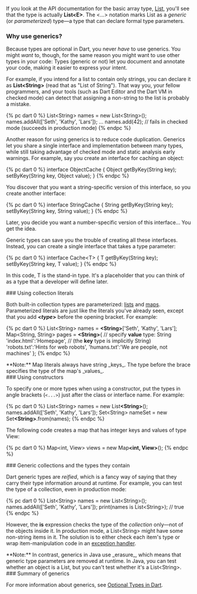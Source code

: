 If you look at the API documentation for the basic array type,
[List](http://api.dartlang.org/dart_core/List.html),
you'll see that the type is actually **List\<E>**.
The \<...> notation marks List as a _generic_
(or _parameterized_) type&mdash;a
type that can declare formal type parameters.


### Why use generics?

Because types are optional in Dart,
you never _have_ to use generics.
You might _want_ to, though,
for the same reason you might want to use other types in your code:
Types (generic or not) let you document and annotate your code,
making it easier to express your intent.

For example, 
if you intend for a list to contain only strings,
you can declare it as **List&lt;String>**
(read that as "List of String").
That way you, your fellow programmers, and your tools
(such as Dart Editor and the Dart VM in checked mode)
can detect that assigning a non-string to the list
is probably a mistake.

{% pc dart 0 %}
List&lt;String> names = new List&lt;String>();
names.addAll(['Seth', 'Kathy', 'Lars']);
...
names.add(42); // fails in checked mode (succeeds in production mode)
{% endpc %}

Another reason for using generics
is to reduce code duplication.
Generics let you share a single interface
and implementation between many types,
while still taking advantage of checked mode
and static analysis early warnings.
For example,
say you create an interface for caching an object:

{% pc dart 0 %}
interface ObjectCache {
  Object getByKey(String key);
  setByKey(String key, Object value);
}
{% endpc %}

You discover that you want a string-specific version of this interface,
so you create another interface:

{% pc dart 0 %}
interface StringCache {
  String getByKey(String key);
  setByKey(String key, String value);
}
{% endpc %}

Later, you decide you want a number-specific version of this interface...
You get the idea.

Generic types can save you the trouble of creating all these interfaces.
Instead, you can create a single interface that takes a type parameter:

{% pc dart 0 %}
interface Cache&lt;T> {
  T getByKey(String key);
  setByKey(String key, T value);
}
{% endpc %}

In this code, T is the stand-in type.
It's a placeholder that you can think of as
a type that a developer will define later.


<section id="generics-literals">
### Using collection literals

Both built-in collection types are parameterized:
[lists](#lists) and
[maps](#maps).
Parameterized literals are just like the literals you've already seen,
except that you add **&lt;<em>type</em>>**
before the opening bracket.
For example:

{% pc dart 0 %}
List&lt;String> names = <b>&lt;String></b>['Seth', 'Kathy', 'Lars'];
Map&lt;String, String> pages = <b>&lt;String></b>{ // specify <b>value</b> type: String
    'index.html':'Homepage',  // (the <b>key</b> type is implicitly String)
    'robots.txt':'Hints for web robots',
    'humans.txt':'We are people, not machines' };
{% endpc %}

<aside class="note">
  **Note:**
  Map literals always have string _keys_.
  The type before the brace specifies the type of the map's _values_.
</aside>

</section>


<section id="generics-constructors">
### Using constructors

To specify one or more types when using a constructor,
put the types in angle brackets
(<code>&lt;...></code>)
just after the class or interface name.
For example:

{% pc dart 0 %}
List&lt;String> names = new List<b>&lt;String></b>();
names.addAll(['Seth', 'Kathy', 'Lars']);
Set&lt;String> nameSet = new Set<b>&lt;String></b>.from(names);
{% endpc %}

The following code creates a map
that has integer keys and values of type View:

{% pc dart 0 %}
Map&lt;int, View> views = new Map<b>&lt;int, View></b>();
{% endpc %}
</section>

<section id="generics-collections">
### Generic collections and the types they contain

Dart generic types are _reified_,
which is a fancy way of saying that
they carry their type information around at runtime.
For example, you can test the type of a collection,
even in production mode:

{% pc dart 0 %}
List&lt;String> names = new List&lt;String>();
names.addAll(['Seth', 'Kathy', 'Lars']);
print(names is List&lt;String>);           // true
{% endpc %}

However, the **is** expression
checks the type of the _collection_ only&mdash;not
of the objects inside it.
In production mode,
a List&lt;String> might have some non-string items in it.
The solution is to either
check each item's type or
wrap item-manipulation code in an [exception handler](#exceptions).

<aside class="note">
  **Note:**
  In contrast,
  generics in Java use _erasure_,
  which means that generic type parameters are removed at runtime.
  In Java, you can test whether an object is a List,
  but you can't test whether it's a List&lt;String>.
</aside>
</section>


<section id="generics-summary">
### Summary of generics

For more information about generics, see
[Optional Types in Dart](http://www.dartlang.org/articles/optional-types/).
</section>
